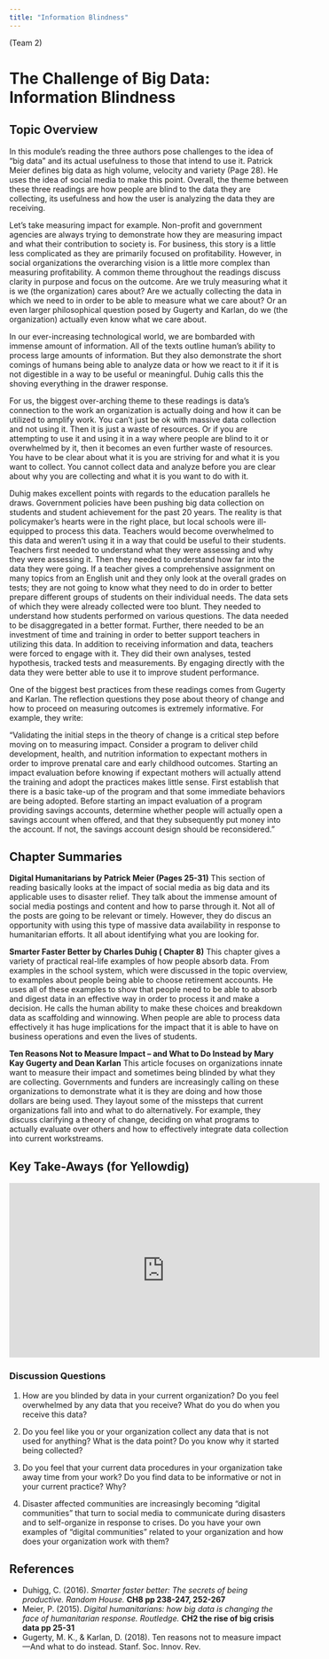 ```yaml
---
title: "Information Blindness"
---
```


(Team 2)

# The Challenge of Big Data: Information Blindness 

## Topic Overview

  In this module’s reading the three authors pose challenges to the idea of “big data” and its actual usefulness to those that intend to use it. Patrick Meier defines big data as high volume, velocity and variety (Page 28). He uses the idea of social media to make this point. Overall, the theme between these three readings are how people are blind to the data they are collecting, its usefulness and how the user is analyzing the data they are receiving.

  Let’s take measuring impact for example. Non-profit and government agencies are always trying to demonstrate how they are measuring impact and what their contribution to society is. For business, this story is a little less complicated as they are primarily focused on profitability. However, in social organizations the overarching vision is a little more complex than measuring profitability. A common theme throughout the readings discuss clarity in purpose and focus on the outcome. Are we truly measuring what it is we (the organization) cares about? Are we actually collecting the data in which we need to in order to be able to measure what we care about? Or an even larger philosophical question posed by Gugerty and Karlan, do we (the organization) actually even know what we care about. 

  In our ever-increasing technological world, we are bombarded with immense amount of information. All of the texts outline human’s ability to process large amounts of information. But they also demonstrate the short comings of humans being able to analyze data or how we react to it if it is not digestible in a way to be useful or meaningful. Duhig calls this the shoving everything in the drawer response. 

  For us, the biggest over-arching theme to these readings is data’s connection to the work an organization is actually doing and how it can be utilized to amplify work. You can’t just be ok with massive data collection and not using it. Then it is just a waste of resources. Or if you are attempting to use it and using it in a way where people are blind to it or overwhelmed by it, then it becomes an even further waste of resources. You have to be clear about what it is you are striving for and what it is you want to collect. You cannot collect data and analyze before you are clear about why you are collecting and what it is you want to do with it. 
	
   Duhig makes excellent points with regards to the education parallels he draws. Government policies have been pushing big data collection on students and student achievement for the past 20 years. The reality is that policymaker’s hearts were in the right place, but local schools were ill-equipped to process this data. Teachers would become overwhelmed to this data and weren’t using it in a way that could be useful to their students. Teachers first needed to understand what they were assessing and why they were assessing it. Then they needed to understand how far into the data they were going. If a teacher gives a comprehensive assignment on many topics from an English unit and they only look at the overall grades on tests; they are not going to know what they need to do in order to better prepare different groups of students on their individual needs. The data sets of which they were already collected were too blunt. They needed to understand how students performed on various questions. The data needed to be disaggregated in a better format. Further, there needed to be an investment of time and training in order to better support teachers in utilizing this data.  In addition to receiving information and data, teachers were forced to engage with it.  They did their own analyses, tested hypothesis, tracked tests and measurements.  By engaging directly with the data they were better able to use it to improve student performance.     
	
  One of the biggest best practices from these readings comes from Gugerty and Karlan. The reflection questions they pose about theory of change and how to proceed on measuring outcomes is extremely informative. For example, they write: 

  “Validating the initial steps in the theory of change is a critical step before moving on to measuring impact. Consider a program to deliver child development, health, and nutrition information to expectant mothers in order to improve prenatal care and early childhood outcomes. Starting an impact evaluation before knowing if expectant mothers will actually attend the training and adopt the practices makes little sense. First establish that there is a basic take-up of the program and that some immediate behaviors are being adopted. Before starting an impact evaluation of a program providing savings accounts, determine whether people will actually open a savings account when offered, and that they subsequently put money into the account. If not, the savings account design should be reconsidered.”

## Chapter Summaries

**Digital Humanitarians by Patrick Meier (Pages 25-31)** 
This section of reading basically looks at the impact of social media as big data and its applicable uses to disaster relief. They talk about the immense amount of social media postings and content and how to parse through it. Not all of the posts are going to be relevant or timely. However, they do discus an opportunity with using this type of massive data availability in response to humanitarian efforts. It all about identifying what you are looking for. 

**Smarter Faster Better by Charles Duhig ( Chapter 8)** 
This chapter gives a variety of practical real-life examples of how people absorb data. From examples in the school system, which were discussed in the topic overview, to examples about people being able to choose retirement accounts. He uses all of these examples to show that people need to be able to absorb and digest data in an effective way in order to process it and make a decision. He calls the human ability to make these choices and breakdown data as scaffolding and winnowing. When people are able to process data effectively it has huge implications for the impact that it is able to have on business operations and even the lives of students. 

**Ten Reasons Not to Measure Impact – and What to Do Instead by Mary Kay Gugerty and Dean Karlan** 
This article focuses on organizations innate want to measure their impact and sometimes being blinded by what they are collecting. Governments and funders are increasingly calling on these organizations to demonstrate what it is they are doing and how those dollars are being used. They layout some of the missteps that current organizations fall into and what to do alternatively. For example, they discuss clarifying a theory of change, deciding on what programs to actually evaluate over others and how to effectively integrate data collection into current workstreams. 


## Key Take-Aways (for Yellowdig)

<iframe width="560" height="315" src="https://www.youtube.com/embed/DCLAaiFpWKQ" frameborder="0" allow="accelerometer; autoplay; encrypted-media; gyroscope; picture-in-picture" allowfullscreen></iframe>

### Discussion Questions

1.	How are you blinded by data in your current organization? Do you feel overwhelmed by any data that you receive? What do you do when you receive this data?  

2.	Do you feel like you or your organization collect any data that is not used for anything? What is the data point? Do you know why it started being collected? 

3.	Do you feel that your current data procedures in your organization take away time from your work? Do you find data to be informative or not in your current practice? Why? 

4.	Disaster affected communities are increasingly becoming “digital communities” that turn to social media to communicate during disasters and to self-organize in response to crises.  Do you have your own examples of “digital communities” related to your organization and how does your organization work with them?  

## References

* Duhigg, C. (2016). *Smarter faster better: The secrets of being productive. Random House.* **CH8 pp 238-247, 252-267** 
* Meier, P. (2015). *Digital humanitarians: how big data is changing the face of humanitarian response. Routledge.* **CH2 the rise of big crisis data pp 25-31**  
* Gugerty, M. K., & Karlan, D. (2018). Ten reasons not to measure impact—And what to do instead. Stanf. Soc. Innov. Rev.  
